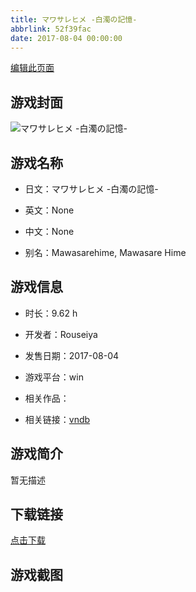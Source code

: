 ```yaml
---
title: マワサレヒメ -白濁の記憶-
abbrlink: 52f39fac
date: 2017-08-04 00:00:00
---
```

[编辑此页面](https://github.com/ACG-3/ADV3-source/blob/main/source/_posts/games/%E3%83%9E%E3%83%AF%E3%82%B5%E3%83%AC%E3%83%92%E3%83%A1%20-%E7%99%BD%E6%BF%81%E3%81%AE%E8%A8%98%E6%86%B6-.md)

## 游戏封面

![マワサレヒメ -白濁の記憶-](https%3A//pan.timero.xyz/onedrive/img_lib_001/%E3%83%9E%E3%83%AF%E3%82%B5%E3%83%AC%E3%83%92%E3%83%A1%20-%E7%99%BD%E6%BF%81%E3%81%AE%E8%A8%98%E6%86%B6-_cover.avif)


## 游戏名称

- 日文：マワサレヒメ -白濁の記憶-
- 英文：None
- 中文：None

- 别名：Mawasarehime, Mawasare Hime


## 游戏信息

- 时长：9.62 h
- 开发者：Rouseiya
- 发售日期：2017-08-04
- 游戏平台：win
- 相关作品：

- 相关链接：[vndb](https://vndb.org/v21653)


## 游戏简介

暂无描述


## 下载链接

[点击下载](https://pan.timero.xyz/onedrive/adv_lib_001/%E3%83%9E%E3%83%AF%E3%82%B5%E3%83%AC%E3%83%92%E3%83%A1%20-%E7%99%BD%E6%BF%81%E3%81%AE%E8%A8%98%E6%86%B6-)


## 游戏截图


